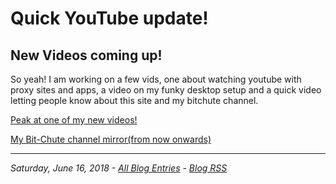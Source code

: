 # Quick  YouTube update!
## New Videos coming up!

So yeah! I am working on a few vids, one about watching youtube with proxy sites and apps, a video on my funky desktop setup and a quick video letting people know about this site and my bitchute channel.

[Peak at one of my new videos!](https://slides.com/alexesc/yt-without-google/)

[My Bit-Chute channel mirror(from now onwards)](https://www.bitchute.com/channel/jet_so/)

---

_Saturday, June 16, 2018 - [All Blog Entries](https://jet-so.github.io/blog/index) - [Blog RSS](https://jet-so.github.io/blogRSS)_
